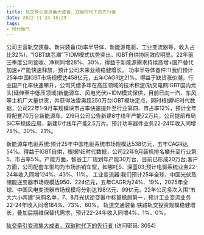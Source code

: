 ```yaml
---
title: 轨交牵引变流集大成者，双碳时代下的先行者
date: 2022-11-24 15:29
tags:
- 时代电气
---
```

公司主营轨交装备、新兴装备(功率半导体、新能源电驱、工业变流器等，收入占比32%)，“IGBT缺芯潮”下IDM模式优势突出、IGBT自供协同效应明显。22年前三季度公司营收、净利同增28%、30%，得益于新能源需求持续高增+国产替代加速+产能快速释放，预计公司未来业绩稳健增长。
功率半导体器件:1)我们预计25年中国IGBT市场规模达458亿元，五年CAGR达21%。得益于缺货涨价潮，行业国产化率快速攀升，公司凭借多年在高压领域的技术积淀(轨交电网IGBT国内龙头)延伸至中低压领域(新能源车、风电光伏)+IDM模式保供，目前已向一汽、东风等主机厂大量供货，并获得法雷奥超250万台IGBT模块定点，同时根据NE时代数据，公司22年1-9月车规模块市占率快速提升至行业第四、市占率12%，预计全年将配套70万台新能源车。2)9月公司公告新建8寸线年产能72万片，公司提前布局SiC车规级应用，新建6寸线年产能2.5万片。预计功率器件业务22-24年收入同增78%、30%、21%。
<!-- more -->
新能源车电驱系统:预计25年中国电驱系统市场规模达538亿元，五年CAGR达54%。得益于IGBT自供，根据NE时代数据，公司22年9月装机排名攀升至行业第5、市占率5%。产能方面，智谷工厂规划年产能30万台，目前已形成20万台;客户方面，公司配套车型均为市场热销车型，如哪吒S、深蓝03;预计电驱系统业务22-24年收入同增124%、43%、11%。
工业变流器:我们预计25年全球、中国光伏及储能逆变器市场规模达950、224亿元，五年CAGR为24%、19%，2025年全球、中国风电变流器市场规模将分别达198亿元、99亿元。22年公司多次入围“五大六小两建”采购名单，7、8月光伏逆变器中标量稳居第一，预计工业变流业务22-24年收入同增184%、73%、60%。
轨道交通装备:铁路轨交投资规模稳健增长，叠加后期维保替代需求，预计22-24年收入同增4%、1%、0%。

[轨交牵引变流集大成者，双碳时代下的先行者](https://url12.ctfile.com/f/3948612-730904334-ab5654?p=3054)
(访问密码: 3054)

